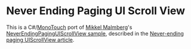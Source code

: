 Never Ending Paging UI Scroll View
==================================

This is a C#/<a href="http://xamarin.com/monotouch">MonoTouch</a> port of
<a href="http://brnbw.com/">Mikkel Malmberg</a>'s
<a href="https://github.com/mikker/NeverEndingPagingUIScrollView">NeverEndingPagingUIScrollView sample</a>,
described in the
<a href="http://brainbowapps.com/articles/2011/never-ending-paging-uiscrollview.html">Never-ending paging UIScrollView article</a>.

